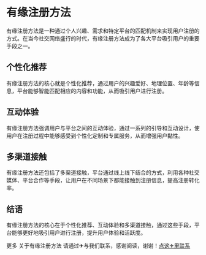 # 有缘注册方法

有缘注册方法是一种通过个人兴趣、需求和特定平台的匹配机制来实现用户注册的方式。在当今社交网络盛行的时代，有缘注册方法成为了各大平台吸引用户的重要手段之一。

## 个性化推荐

有缘注册方法的核心就是个性化推荐，通过用户的兴趣爱好、地理位置、年龄等信息，平台能够智能匹配相应的内容和功能，从而吸引用户进行注册。

## 互动体验

有缘注册方法强调用户与平台之间的互动体验，通过一系列的引导和互动设计，使用户在注册过程中能够感受到个性化定制和专属服务，从而增强用户黏性。

## 多渠道接触

有缘注册方法还包括了多渠道接触，平台通过线上线下结合的方式，利用各种社交媒体、平台合作等手段，让用户在不同场景下都能接触到注册信息，提高注册转化率。

## 结语

有缘注册方法的核心在于个性化推荐、互动体验和多渠道接触，通过这些手段，平台能够更好地吸引用户进行注册，提升用户体验和活跃度。

更多 关于有缘注册方法 请通过✈与我们联系，感谢阅读，谢谢！[点这✈里联系](https://c.k02.cc)